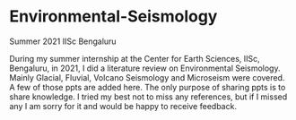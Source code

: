 # Environmental-Seismology
Summer 2021 IISc Bengaluru

During my summer internship at the Center for Earth Sciences, IISc, Bengaluru, in 2021, I did a literature review on Environmental Seismology.
Mainly Glacial, Fluvial, Volcano Seismology and Microseism were covered. A few of those ppts are added here.
The only purpose of sharing ppts is to share knowledge.
I tried my best not to miss any references, but if I missed any I am sorry for it and would be happy to receive feedback.
